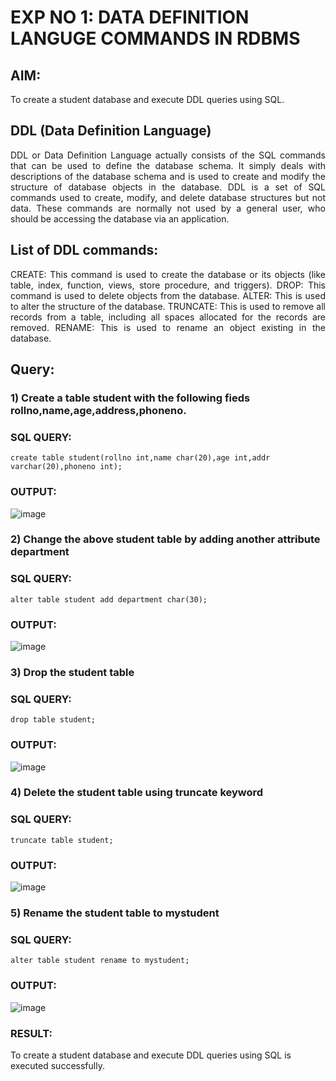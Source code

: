 # EXP NO 1: DATA DEFINITION LANGUGE COMMANDS IN RDBMS

## AIM:
To create a student database and execute DDL queries using SQL.


## DDL (Data Definition Language)
<div align="justify">
DDL or Data Definition Language actually consists of the SQL commands that can be used to define the database schema. It simply deals with descriptions of the database schema and is used to create and modify the structure of database objects in the database. DDL is a set of SQL commands used to create, modify, and delete database structures but not data. These commands are normally not used by a general user, who should be accessing the database via an application.
</div>
 
## List of DDL commands: 
<div align="justify">
CREATE: This command is used to create the database or its objects (like table, index, function, views, store procedure, and triggers).
DROP: This command is used to delete objects from the database.
ALTER: This is used to alter the structure of the database.
TRUNCATE: This is used to remove all records from a table, including all spaces allocated for the records are removed.
RENAME: This is used to rename an object existing in the database.
</div>

## Query:
### 1) Create a table student with the following fieds rollno,name,age,address,phoneno.

### SQL QUERY: 
```
create table student(rollno int,name char(20),age int,addr varchar(20),phoneno int);
```
### OUTPUT:
![image](https://github.com/AtchayaSundaramoorthy/G2_DBMS/assets/119393516/c0a2b374-d79e-46a4-9366-5ed12b928741)


### 2) Change the above student table by adding another attribute department

### SQL QUERY: 
```
alter table student add department char(30);

```
### OUTPUT:
![image](https://github.com/AtchayaSundaramoorthy/G2_DBMS/assets/119393516/511f44c5-af57-45ee-9f5c-99cd55d712f3)


### 3) Drop the student table
 
### SQL QUERY: 
```
drop table student;

```
### OUTPUT:
![image](https://github.com/AtchayaSundaramoorthy/G2_DBMS/assets/119393516/15051a74-504c-4170-970b-f74d43b834a7)



### 4) Delete the student table using truncate keyword
### SQL QUERY: 
```
truncate table student;

```
### OUTPUT:
![image](https://github.com/AtchayaSundaramoorthy/G2_DBMS/assets/119393516/1a132a0a-6b93-40d0-adb1-901fcd435345)


### 5) Rename the student table to mystudent
### SQL QUERY: 
```
alter table student rename to mystudent;

```
### OUTPUT:
![image](https://github.com/AtchayaSundaramoorthy/G2_DBMS/assets/119393516/cb6d4559-2855-4a08-8f88-54da732398d0)


### RESULT:
To create a student database and execute DDL queries using SQL is executed successfully.
